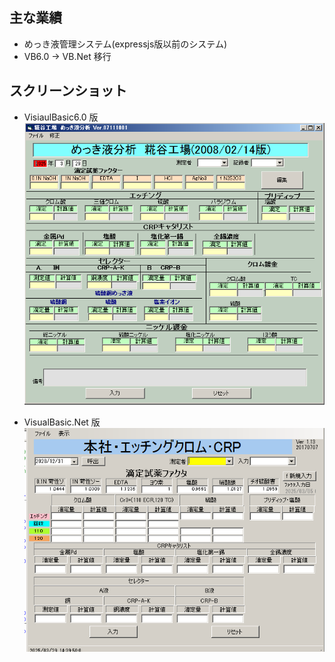 ## 主な業績
* めっき液管理システム(expressjs版以前のシステム)
* VB6.0 -> VB.Net 移行

## スクリーンショット
* VisiaulBasic6.0 版
![Image1](./images/vb6_0.png)

* VisualBasic.Net 版
![Image2](./images/vb_net.png)
